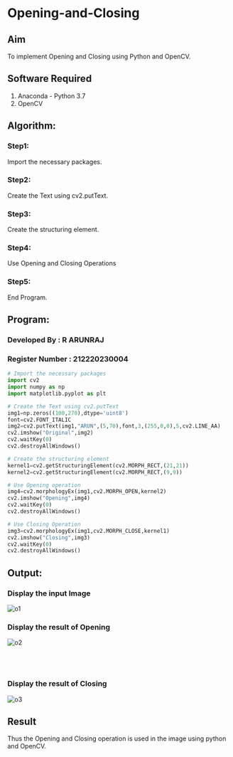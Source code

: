 # Opening-and-Closing

## Aim
To implement Opening and Closing using Python and OpenCV.

## Software Required
1. Anaconda - Python 3.7
2. OpenCV
## Algorithm:
### Step1:
Import the necessary packages.
<br>
### Step2:
Create the Text using cv2.putText.
<br>
### Step3:
Create the structuring element.
<br>
### Step4:
Use Opening and Closing Operations
<br>
### Step5:
End Program.
<br>
## Program:
### Developed By    : R ARUNRAJ
### Register Number : 212220230004
``` Python
# Import the necessary packages
import cv2
import numpy as np
import matplotlib.pyplot as plt

# Create the Text using cv2.putText
img1=np.zeros((100,270),dtype='uint8')
font=cv2.FONT_ITALIC
img2=cv2.putText(img1,"ARUN",(5,70),font,3,(255,0,0),5,cv2.LINE_AA)
cv2.imshow("Original",img2)
cv2.waitKey(0)
cv2.destroyAllWindows()

# Create the structuring element
kernel1=cv2.getStructuringElement(cv2.MORPH_RECT,(21,21))
kernel2=cv2.getStructuringElement(cv2.MORPH_RECT,(9,9))

# Use Opening operation
img4=cv2.morphologyEx(img1,cv2.MORPH_OPEN,kernel2)
cv2.imshow("Opening",img4)
cv2.waitKey(0)
cv2.destroyAllWindows()

# Use Closing Operation
img3=cv2.morphologyEx(img1,cv2.MORPH_CLOSE,kernel1)
cv2.imshow("Closing",img3)
cv2.waitKey(0)
cv2.destroyAllWindows()
```
## Output:
### Display the input Image
![o1](https://user-images.githubusercontent.com/75235747/171269593-c54b019a-0d4e-44a6-a5d3-9d7457f6aaf5.JPG)
### Display the result of Opening
![o2](https://user-images.githubusercontent.com/75235747/171269683-ee5a6574-6960-4b78-88a3-12238e4497b4.JPG)
<br>
<br>
<br>
<br>

### Display the result of Closing
![o3](https://user-images.githubusercontent.com/75235747/171269723-2da2edd7-66a7-431c-88cf-43375291321d.JPG)
## Result
Thus the Opening and Closing operation is used in the image using python and OpenCV.
